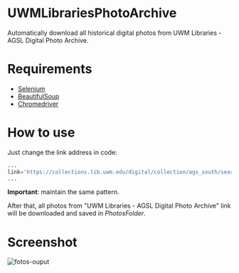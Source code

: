 # UWMLibrariesPhotoArchive
Automatically download all historical digital photos from UWM Libraries - AGSL Digital Photo Archive. 

# Requirements
* [Selenium](https://selenium-python.readthedocs.io/)
* [BeautifulSoup](https://www.crummy.com/software/BeautifulSoup/bs4/doc/)
* [Chromedriver](https://chromedriver.chromium.org/downloads)

# How to use
Just change the link address in code:
```python
...
link='https://collections.lib.uwm.edu/digital/collection/ags_south/search/searchterm/Cear%C3%A1%20(state)/field/statep/mode/exact/conn/and/page/'+str(page)
...
```
**Important**: maintain the same pattern. 

After that, all photos from "UWM Libraries - AGSL Digital Photo Archive" link will be downloaded and saved in *PhotosFolder*. 

# Screenshot
![fotos-ouput](https://user-images.githubusercontent.com/56649205/73384650-684d6e80-42aa-11ea-8e0a-5bc40473c6ff.PNG)

